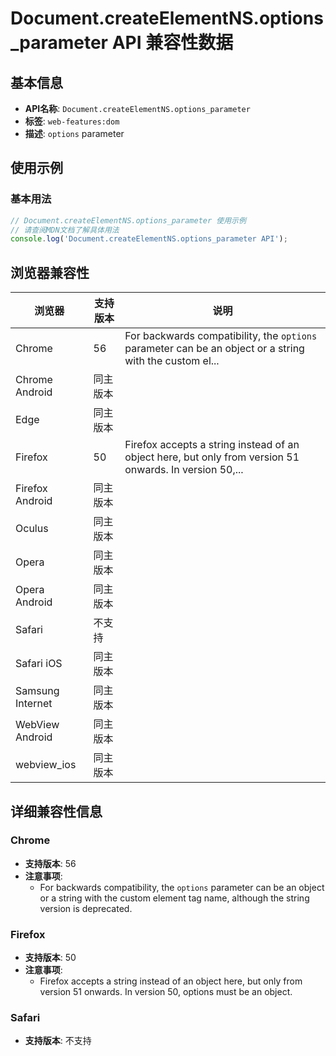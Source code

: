 # Document.createElementNS.options_parameter API 兼容性数据

## 基本信息

- **API名称**: `Document.createElementNS.options_parameter`
- **标签**: `web-features:dom`
- **描述**: `options` parameter

## 使用示例

### 基本用法

```javascript
// Document.createElementNS.options_parameter 使用示例
// 请查阅MDN文档了解具体用法
console.log('Document.createElementNS.options_parameter API');
```

## 浏览器兼容性

| 浏览器 | 支持版本 | 说明 |
|--------|----------|------|
| Chrome | 56 | For backwards compatibility, the `options` parameter can be an object or a string with the custom el... |
| Chrome Android | 同主版本 |  |
| Edge | 同主版本 |  |
| Firefox | 50 | Firefox accepts a string instead of an object here, but only from version 51 onwards. In version 50,... |
| Firefox Android | 同主版本 |  |
| Oculus | 同主版本 |  |
| Opera | 同主版本 |  |
| Opera Android | 同主版本 |  |
| Safari | 不支持 |  |
| Safari iOS | 同主版本 |  |
| Samsung Internet | 同主版本 |  |
| WebView Android | 同主版本 |  |
| webview_ios | 同主版本 |  |

## 详细兼容性信息

### Chrome

- **支持版本**: 56
- **注意事项**:
  - For backwards compatibility, the `options` parameter can be an object or a string with the custom element tag name, although the string version is deprecated.

### Firefox

- **支持版本**: 50
- **注意事项**:
  - Firefox accepts a string instead of an object here, but only from version 51 onwards. In version 50, options must be an object.

### Safari

- **支持版本**: 不支持

